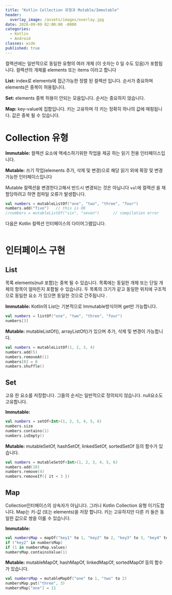 ```yaml
---
title: "Kotlin Collection 유형과 Mutable/Immutable"
header:
  overlay_image: /assets/images/overlay.jpg
date: 2020-09-09 02:00:00 -0000
categories:
  - Kotlin
  - Android
classes: wide
published: true
---
```


컬렉션에는 일반적으로 동일한 유형의 여러 개체 (이 숫자는 0 일 수도 있음)가 포함됩니다. 컬렉션의 개체를 elements 또는 items 이라고 합니다 

**List:** index로 elements에 접근가능한 정렬 된 컬렉션 입니다. 순서가 중요하며 elements은 중복이 허용됩니다.

**Set:** elements 중복 허용이 안되는 모음입니다. 순서는 중요하지 않습니다.

**Map:** key-value에 집합입니다. 키는 고유하며 각 키는 정확히 하나의 값에 매핑됩니다. 값은 중복 될 수 있습니다.


# Collection 유형

 **Immutable:** 컬렉션 요소에 액세스하기위한 작업을 제공 하는 읽기 전용 인터페이스입니다.
 
 **Mutable:** 쓰기 작업(elements 추가, 삭제 및 변경)으로 해당 읽기 외에 확장 및 변경 가능한 인터페이스입니다


Mutable 컬렉션을 변경한다고해서 반드시 변경되는 것은 아닙니다 `val`에 컬렉션 을 재 할당하려고 하면 컴파일 오류가 발생합니다.

```kotlin
val numbers = mutableListOf("one", "two", "three", "four")
numbers.add("five")   // this is OK    
//numbers = mutableListOf("six", "seven")      // compilation error
```


다음은 Kotlin 컬렉션 인터페이스의 다이어그램입니다.
 <figure class="align-center">
   <img src="{{ site.url }}{{ site.baseurl }}/assets/images/collections-diagram.png" alt="">
 </figure> 



# 인터페이스 구현

## List
목록 elements(null 포함)는 중복 될 수 있습니다. 목록에는 동일한 개체 또는 단일 개체의 항목이 얼마든지 포함될 수 있습니다. 두 목록의 크기가 같고 동일한 위치에 구조적으로 동일한 요소 가 있으면 동일한 것으로 간주됩니다 .

**Immutable:** Kotlin의 List는 기본적으로 Immutable방식이며 get만 가능합니다.
```kotlin
val numbers = listOf("one", "two", "three", "four")
numbers[3]
 ```

**Mutable:** mutableListOf(), arrayListOf()가 있으며 추가, 삭제 및 변경이 가능합니다.
```kotlin
val numbers = mutableListOf(1, 2, 3, 4)
numbers.add(5)
numbers.removeAt(1)
numbers[0] = 0
numbers.shuffle()
 ```

## Set
고유 한 요소를 저장합니다. 그들의 순서는 일반적으로 정의되지 않습니다. null요소도 고유합니다.

**Immutable:** 
```kotlin
val numbers = setOf<Int>(1, 2, 3, 4, 5, 6)
numbers.size
numbers.contains(1)
numbers.isEmpty()
 ```

**Mutable:** mutableSetOf, hashSetOf, linkedSetOf, sortedSetOf 등의 함수가 있습니다.
```kotlin
val numbers = mutableSetOf<Int>(1, 2, 3, 4, 5, 6)
numbers.add(10)
numbers.remove(4)
numbers.removeIf({ it < 3 })
 ```

## Map
Collection인터페이스의 상속자가 아닙니다. 그러나 Kotlin Collection 유형 이기도합니다. Map는 키-값 (또는 elements)을 저장 합니다. 키는 고유하지만 다른 키 들은 동일한 값으로 쌍을 이룰 수 있습니다.

**Immutable:** 
```kotlin
val numbersMap = mapOf("key1" to 1, "key2" to 2, "key3" to 3, "key4" to 1)
if ("key2" in numbersMap)
if (1 in numbersMap.values)
numbersMap.containsValue(1)
 ```

**Mutable:** mutableMapOf, hashMapOf, linkedMapOf, sortedMapOf 등의 함수가 있습니다.
```kotlin
val numbersMap = mutableMapOf("one" to 1, "two" to 2)
numbersMap.put("three", 3)
numbersMap["one"] = 11
 ```


